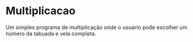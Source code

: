 # Multiplicacao
 Um simples programa de multiplicação onde o usuario pode escolher um número da tabuada e vela completa.
 